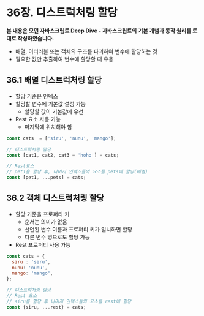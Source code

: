 # 36장. 디스트럭처링 할당

**본 내용은 모던 자바스크립트 Deep Dive - 자바스크립트의 기본 개념과 동작 원리를 토대로 작성하였습니다.**

* 배열, 이터러블 또는 객체의 구조를 파괴하여 변수에 할당하는 것
* 필요한 값만 추출하여 변수에 할당할 때 유용



## 36.1 배열 디스트럭처링 할당

* 할당 기준은 인덱스
* 할당할 변수에 기본값 설정 가능
  * 할당할 값이 기본값에 우선
* Rest 요소 사용 가능
  * 마지막에 위치해야 함

```JavaScript
const cats  = ['siru', 'nunu', 'mango'];

// 디스트럭처링 할당
const [cat1, cat2, cat3 = 'hoho'] = cats;

// Rest요소
// pet1을 할당 후, 나머지 인덱스들의 요소를 pets에 할당(배열)
const [pet1, ...pets] = cats;
```



## 36.2 객체 디스트럭처링 할당

* 할당 기준을 프로퍼티 키
  * 순서는 의미가 없음
  * 선언된 변수 이름과 프로퍼티 키가 일치하면 할당
  * 다른 변수 명으로도 할당 가능
* Rest 프로퍼티 사용 가능

```JavaScript
const cats = {
  siru : 'siru',
  nunu: 'nunu',
  mango: 'mango',
};

// 디스트럭처링 할당
// Rest 요소
// siru를 할당 후 나머지 인덱스들의 요소를 rest에 할당
const {siru, ...rest} = cats;
```


